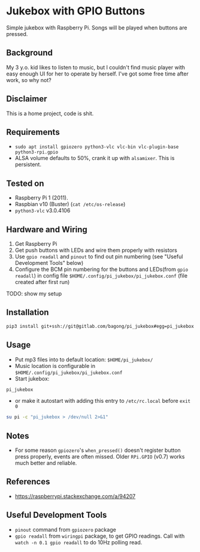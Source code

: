 # Jukebox with GPIO Buttons

Simple jukebox with Raspberry Pi. Songs will be played when buttons are pressed.

## Background
My 3 y.o. kid likes to listen to music, but I couldn't find music player with
easy enough UI for her to operate by herself. I've got some free time after
work, so why not?

## Disclaimer
This is a home project, code is shit.

## Requirements
- `sudo apt install gpiozero python3-vlc vlc-bin vlc-plugin-base python3-rpi.gpio`
- ALSA volume defaults to 50%, crank it up with `alsamixer`. This is persistent.

## Tested on
- Raspberry Pi 1 (2011).
- Raspbian v10 (Buster) (`cat /etc/os-release`)
- `python3-vlc` v3.0.4106

## Hardware and Wiring
1. Get Raspberry Pi
2. Get push buttons with LEDs and wire them properly with resistors
3. Use `gpio readall` and `pinout` to find out pin numbering (see "Useful
   Development Tools" below)
4. Configure the BCM pin numbering for the buttons and LEDs(from `gpio readall`)
   in config file `$HOME/.config/pi_jukebox/pi_jukebox.conf` (file created after
   first run)

TODO: show my setup

## Installation
```bash
pip3 install git+ssh://git@gitlab.com/bagong/pi_jukebox#egg=pi_jukebox
```

## Usage
- Put mp3 files into to default location: `$HOME/pi_jukebox/`
- Music location is configurable in `$HOME/.config/pi_jukebox/pi_jukebox.conf`
- Start jukebox:
```bash
pi_jukebox
```

- or make it autostart with adding this entry to `/etc/rc.local` before `exit 0`

```bash
su pi -c "pi_jukebox > /dev/null 2>&1"
```

## Notes
- For some reason `gpiozero`'s `when_pressed()` doesn't register button press
  properly, events are often missed. Older `RPi.GPIO` (v0.7) works much better
  and reliable.

## References
- https://raspberrypi.stackexchange.com/a/94207

## Useful Development Tools
- `pinout` command from `gpiozero` package
- `gpio readall` from `wiringpi` package, to get GPIO readings. Call with `watch
  -n 0.1 gpio readall` to do 10Hz polling read.
